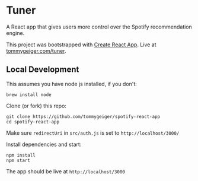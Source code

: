 # Tuner

A React app that gives users more control over the Spotify recommendation engine.

This project was bootstrapped with [Create React App](https://github.com/facebook/create-react-app). 
Live at [tommygeiger.com/tuner](https://tommygeiger.com/tuner).

## Local Development

This assumes you have node js installed, if you don't:
```
brew install node
```

Clone (or fork) this repo:
```
git clone https://github.com/tommygeiger/spotify-react-app
cd spotify-react-app
```

Make sure `redirectUri` in `src/auth.js` is set to `http://localhost/3000/`

Install dependencies and start:
```
npm install
npm start
```

The app should be live at `http://localhost/3000`
